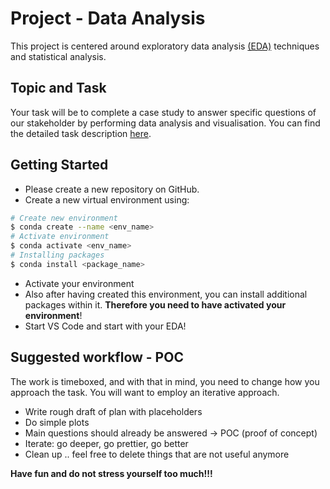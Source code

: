 # Project - Data Analysis

This project is centered around exploratory data 
analysis [(EDA)](Terezas_EDA_Checklist.pdf) techniques and statistical analysis.

## Topic and Task

Your task will be to complete a case study to answer specific questions of our stakeholder by performing data analysis and visualisation. 
You can find the detailed task description [here](Assignment.md).

## Getting Started

- Please create a new repository on GitHub. 
- Create a new virtual environment using:  

```BASH 
# Create new environment
$ conda create --name <env_name>
# Activate environment 
$ conda activate <env_name>
# Installing packages 
$ conda install <package_name>
```
- Activate your environment 
- Also after having created this environment, you can install additional packages within it. **Therefore you need to have activated your environment**!
- Start VS Code and start with your EDA!

## Suggested workflow - POC
The work is timeboxed, and with that in mind, you need to change how you approach the task. You will want to employ an iterative approach. 

* Write rough draft of plan with placeholders
* Do simple plots
* Main questions should already be answered -> POC (proof of concept) 
* Iterate: go deeper, go prettier, go better
* Clean up .. feel free to delete things that are not useful anymore
 

**Have fun and do not stress yourself too much!!!**

